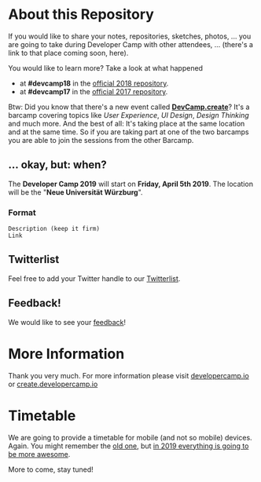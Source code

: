 # About this Repository

If you would like to share your notes, repositories, sketches, photos, ... you are going to take during Developer Camp
with other attendees, ... (there's a link to that place coming soon, here).

You would like to learn more? Take a look at what happened

- at **#devcamp18** in the [official 2018 repository](https://github.com/developercamp/devcamp18).
- at **#devcamp17** in the [official 2017 repository](https://github.com/developercamp/devcamp17).

Btw: Did you know that there's a new event called **[DevCamp.create](https://create.developercamp.io)**? It's a barcamp covering topics like _User Experience_, _UI Design_, _Design Thinking_ and much more. And the best of all: It's taking place at the same location and at the same time. So if you are taking part at one of the two barcamps you are able to join the sessions from the other Barcamp.

## … okay, but: when?

The **Developer Camp 2019** will start on **Friday, April 5th 2019**. The location will be the "**Neue Universität Würzburg**".

### Format

	Description (keep it firm)
	Link

## Twitterlist
Feel free to add your Twitter handle to our [Twitterlist](https://github.com/developercamp/devcamp19/blob/master/twitterlist.md).

## Feedback! 

We would like to see your [feedback](https://github.com/developercamp/devcamp18/blob/master/feedback.md)!

# More Information

Thank you very much. For more information please visit [developercamp.io](https://developercamp.io) or [create.developercamp.io](https://create.developercamp.io)

# Timetable

We are going to provide a timetable for mobile (and not so mobile) devices. Again. You might remember the [old one](https://developercamp.io/timetable), but [in 2019 everything is going to be more awesome](https://developercamp.io/timetable/devcamp-2019/index.html).

More to come, stay tuned!
